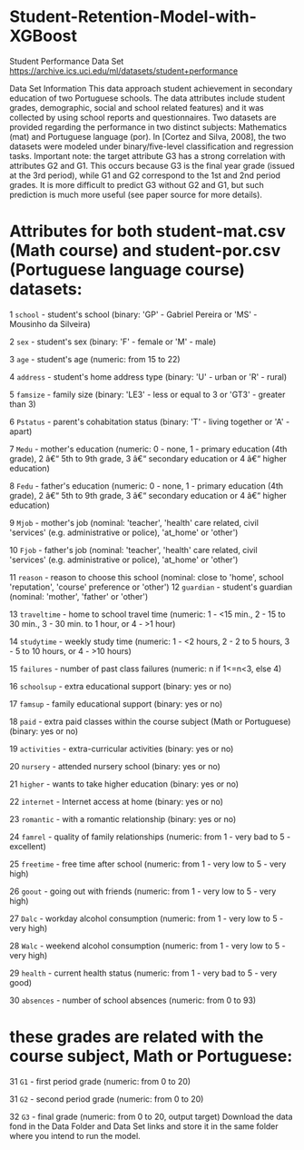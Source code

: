 # Student-Retention-Model-with-XGBoost
Student Performance Data Set
https://archive.ics.uci.edu/ml/datasets/student+performance

Data Set Information This data approach student achievement in secondary education of two Portuguese schools. The data attributes include student grades, demographic, social and school related features) and it was collected by using school reports and questionnaires. Two datasets are provided regarding the performance in two distinct subjects: Mathematics (mat) and Portuguese language (por). In [Cortez and Silva, 2008], the two datasets were modeled under binary/five-level classification and regression tasks. Important note: the target attribute G3 has a strong correlation with attributes G2 and G1. This occurs because G3 is the final year grade (issued at the 3rd period), while G1 and G2 correspond to the 1st and 2nd period grades. It is more difficult to predict G3 without G2 and G1, but such prediction is much more useful (see paper source for more details).

# Attributes for both student-mat.csv (Math course) and student-por.csv (Portuguese language course) datasets: 
1 `school` - student's school (binary: 'GP' - Gabriel Pereira or 'MS' - Mousinho da Silveira) 

2 `sex` - student's sex (binary: 'F' - female or 'M' - male)

3 `age` - student's age (numeric: from 15 to 22)

4 `address` - student's home address type (binary: 'U' - urban or 'R' - rural)

5 `famsize` - family size (binary: 'LE3' - less or equal to 3 or 'GT3' - greater than 3)

6 `Pstatus` - parent's cohabitation status (binary: 'T' - living together or 'A' - apart) 

7 `Medu` - mother's education (numeric: 0 - none, 1 - primary education (4th grade), 2 â€“ 5th to 9th grade, 3 â€“ secondary education or 4 â€“ higher education)

8 `Fedu` - father's education (numeric: 0 - none, 1 - primary education (4th grade), 2 â€“ 5th to 9th grade, 3 â€“ secondary education or 4 â€“ higher education)

9 `Mjob` - mother's job (nominal: 'teacher', 'health' care related, civil 'services' (e.g. administrative or police), 'at_home' or 'other')

10 `Fjob` - father's job (nominal: 'teacher', 'health' care related, civil 'services' (e.g. administrative or police), 'at_home' or 'other')

11 `reason` - reason to choose this school (nominal: close to 'home', school 'reputation', 'course' preference or 'other') 
12 `guardian` - student's guardian (nominal: 'mother', 'father' or 'other')

13 `traveltime` - home to school travel time (numeric: 1 - <15 min., 2 - 15 to 30 min., 3 - 30 min. to 1 hour, or 4 - >1 hour)

14 `studytime` - weekly study time (numeric: 1 - <2 hours, 2 - 2 to 5 hours, 3 - 5 to 10 hours, or 4 - >10 hours)

15 `failures` - number of past class failures (numeric: n if 1<=n<3, else 4)

16 `schoolsup` - extra educational support (binary: yes or no)

17 `famsup` - family educational support (binary: yes or no)

18 `paid` - extra paid classes within the course subject (Math or Portuguese) (binary: yes or no)

19 `activities` - extra-curricular activities (binary: yes or no)

20 `nursery` - attended nursery school (binary: yes or no)

21 `higher` - wants to take higher education (binary: yes or no)

22 `internet` - Internet access at home (binary: yes or no)

23 `romantic` - with a romantic relationship (binary: yes or no)

24 `famrel` - quality of family relationships (numeric: from 1 - very bad to 5 - excellent) 

25 `freetime` - free time after school (numeric: from 1 - very low to 5 - very high)

26 `goout` - going out with friends (numeric: from 1 - very low to 5 - very high)

27 `Dalc` - workday alcohol consumption (numeric: from 1 - very low to 5 - very high)

28 `Walc` - weekend alcohol consumption (numeric: from 1 - very low to 5 - very high)

29 `health` - current health status (numeric: from 1 - very bad to 5 - very good)

30 `absences` - number of school absences (numeric: from 0 to 93) 

# these grades are related with the course subject, Math or Portuguese: 
31 `G1` - first period grade (numeric: from 0 to 20) 

31 `G2` - second period grade (numeric: from 0 to 20) 

32 `G3` - final grade (numeric: from 0 to 20, output target)
Download the data fond in the Data Folder and Data Set links and store it in the same folder where you intend to run the model.
